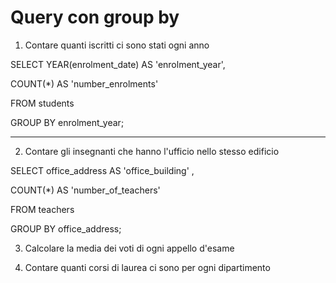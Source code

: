 # Query con group by

1. Contare quanti iscritti ci sono stati ogni anno

SELECT YEAR(enrolment_date) AS 'enrolment_year',

COUNT(\*) AS 'number_enrolments'

FROM students

GROUP BY enrolment_year;

---

2. Contare gli insegnanti che hanno l'ufficio nello stesso edificio

SELECT office_address AS 'office_building' ,

COUNT(\*) AS 'number_of_teachers'

FROM teachers

GROUP BY office_address;

3. Calcolare la media dei voti di ogni appello d'esame

4. Contare quanti corsi di laurea ci sono per ogni dipartimento

